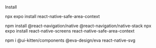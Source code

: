 Install 

npx expo install react-native-safe-area-context

npm install @react-navigation/native @react-navigation/native-stack
  npx expo install react-native-screens react-native-safe-area-context

npm i @ui-kitten/components @eva-design/eva react-native-svg
  